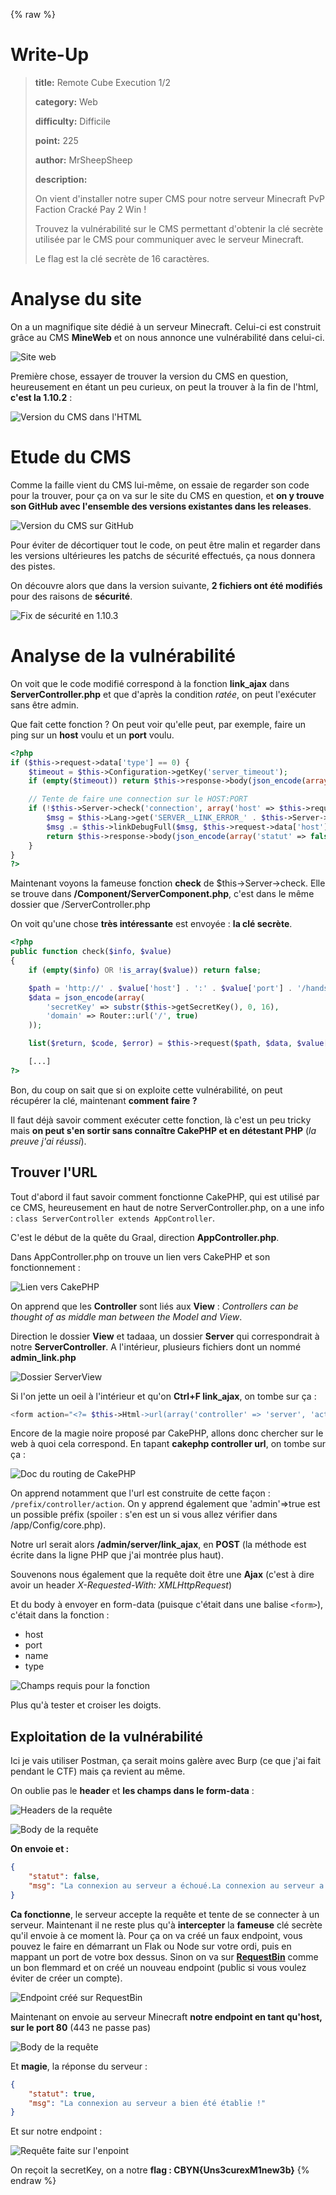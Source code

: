 {% raw %}
# Write-Up
> **title:** Remote Cube Execution 1/2
>
> **category:** Web
>
> **difficulty:** Difficile
>
> **point:** 225
>
> **author:** MrSheepSheep
>
> **description:**
>
> On vient d'installer notre super CMS pour notre serveur Minecraft PvP Faction Cracké Pay 2 Win !
>
> Trouvez la vulnérabilité sur le CMS permettant d'obtenir la clé secrète utilisée par le CMS pour communiquer avec le serveur Minecraft.
>
> Le flag est la clé secrète de 16 caractères.


# Analyse du site

On a un magnifique site dédié à un serveur Minecraft. Celui-ci est construit grâce au CMS **MineWeb** et on nous annonce une vulnérabilité dans celui-ci.

![Site web](images/site.png)

Première chose, essayer de trouver la version du CMS en question, heureusement en étant un peu curieux, on peut la trouver à la fin de l'html, **c'est la 1.10.2** :

![Version du CMS dans l'HTML](images/version.png)

# Etude du CMS

Comme la faille vient du CMS lui-même, on essaie de regarder son code pour la trouver, pour ça on va sur le site du CMS en question, et **on y trouve son GitHub avec l'ensemble des versions existantes dans les releases**.

![Version du CMS sur GitHub](images/CMSversion.png)

Pour éviter de décortiquer tout le code, on peut être malin et regarder dans les versions ultérieures les patchs de sécurité effectués, ça nous donnera des pistes.

On découvre alors que dans la version suivante, **2 fichiers ont été modifiés** pour des raisons de **sécurité**.

![Fix de sécurité en 1.10.3](images/vulnerabilities.png)

# Analyse de la vulnérabilité

On voit que le code modifié correspond à la fonction **link_ajax** dans **ServerController.php** et que d'après la condition *ratée*, on peut l'exécuter sans être admin.

Que fait cette fonction ? On peut voir qu'elle peut, par exemple, faire un ping sur un **host** voulu et un **port** voulu.

```php
<?php
if ($this->request->data['type'] == 0) {
    $timeout = $this->Configuration->getKey('server_timeout');
    if (empty($timeout)) return $this->response->body(json_encode(array('statut' => false, 'msg' => $this->Lang->get('SERVER__TIMEOUT_UNDEFINED'))));

    // Tente de faire une connection sur le HOST:PORT
    if (!$this->Server->check('connection', array('host' => $this->request->data['host'], 'port' => $this->request->data['port'], 'timeout' => $timeout))) {
        $msg = $this->Lang->get('SERVER__LINK_ERROR_' . $this->Server->linkErrorCode);
        $msg .= $this->linkDebugFull($msg, $this->request->data['host'], $this->request->data['port']);
        return $this->response->body(json_encode(array('statut' => false, 'msg' => $msg)));
    }
}
?>
```

Maintenant voyons la fameuse fonction **check** de $this->Server->check. Elle se trouve dans **/Component/ServerComponent.php**, c'est dans le même dossier que /ServerController.php

On voit qu'une chose **très intéressante** est envoyée : **la clé secrète**.


```php
<?php
public function check($info, $value)
{
    if (empty($info) OR !is_array($value)) return false;

    $path = 'http://' . $value['host'] . ':' . $value['port'] . '/handshake';
    $data = json_encode(array(
        'secretKey' => substr($this->getSecretKey(), 0, 16),
        'domain' => Router::url('/', true)
    ));

    list($return, $code, $error) = $this->request($path, $data, $value['timeout']);

    [...]
?>
```

Bon, du coup on sait que si on exploite cette vulnérabilité, on peut récupérer la clé, maintenant **comment faire ?**

Il faut déjà savoir comment exécuter cette fonction, là c'est un peu tricky mais **on peut s'en sortir sans connaître CakePHP et en détestant PHP** (*la preuve j'ai réussi*).


## Trouver l'URL

Tout d'abord il faut savoir comment fonctionne CakePHP, qui est utilisé par ce CMS, heureusement en haut de notre ServerController.php, on a une info : `class ServerController extends AppController`.

C'est le début de la quête du Graal, direction **AppController.php**.

Dans AppController.php on trouve un lien vers CakePHP et son fonctionnement :

![Lien vers CakePHP](images/linkCake.png)

On apprend que les **Controller** sont liés aux **View** : *Controllers can be thought of as middle man between the Model and View*.

Direction le dossier **View** et tadaaa, un dossier **Server** qui correspondrait à notre **ServerController**. A l'intérieur, plusieurs fichiers dont un nommé **admin_link.php**

![Dossier ServerView](images/adminLink.png)

Si l'on jette un oeil à l'intérieur et qu'on **Ctrl+F link_ajax**, on tombe sur ça :

```php
<form action="<?= $this->Html->url(array('controller' => 'server', 'action' => 'link_ajax', 'admin' => true)) ?>" method="post" data-ajax="true">`
```

Encore de la magie noire proposé par CakePHP, allons donc chercher sur le web à quoi cela correspond. En tapant **cakephp controller url**, on tombe sur ça :

![Doc du routing de CakePHP](images/routing.png)

On apprend notamment que l'url est construite de cette façon : `/prefix/controller/action`.
On y apprend également que 'admin'=>true est un possible préfix (spoiler : s'en est un si vous allez vérifier dans /app/Config/core.php).

Notre url serait alors **/admin/server/link_ajax**, en **POST** (la méthode est écrite dans la ligne PHP que j'ai montrée plus haut).

Souvenons nous également que la requête doit être une **Ajax** (c'est à dire avoir un header *X-Requested-With: XMLHttpRequest*)

Et du body à envoyer en form-data (puisque c'était dans une balise `<form>`), c'était dans la fonction :
- host
- port
- name
- type

![Champs requis pour la fonction](images/fields.png)

Plus qu'à tester et croiser les doigts.


## Exploitation de la vulnérabilité

Ici je vais utiliser Postman, ça serait moins galère avec Burp (ce que j'ai fait pendant le CTF) mais ça revient au même.

On oublie pas le **header** et **les champs dans le form-data** :

![Headers de la requête](images/headers.png)

![Body de la requête](images/form1.png)

**On envoie et :**

```JSON
{
    "statut": false,
    "msg": "La connexion au serveur a échoué.La connexion au serveur a échoué.<br /><br /><i class=\"fa fa-times\"></i> Le port du serveur web semble fermé pour le pare-feu bloque la connexion.<br /><br /><i class=\"fa fa-times\"></i> Le port du serveur Minecraft semble fermé ou vous n'avez pas indiqué un bon couple d'IP/port."
}
```

**Ca fonctionne**, le serveur accepte la requête et tente de se connecter à un serveur. Maintenant il ne reste plus qu'à **intercepter** la **fameuse** clé secrète qu'il envoie à ce moment là. Pour ça on va créé un faux endpoint, vous pouvez le faire en démarrant un Flak ou Node sur votre ordi, puis en mappant un port de votre box dessus. Sinon on va sur **[RequestBin](https://requestbin.com)** comme un bon flemmard et on créé un nouveau endpoint (public si vous voulez éviter de créer un compte).

![Endpoint créé sur RequestBin](images/endpoint.png)

Maintenant on envoie au serveur Minecraft **notre endpoint en tant qu'host, sur le port 80** (443 ne passe pas)

![Body de la requête](images/form2.png)

Et **magie**, la réponse du serveur :

```JSON
{
    "statut": true,
    "msg": "La connexion au serveur a bien été établie !"
}
```

Et sur notre endpoint :

![Requête faite sur l'enpoint](images/flag.png)

On reçoit la secretKey, on a notre **flag : CBYN{Uns3curexM1new3b}**
{% endraw %}
